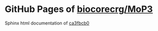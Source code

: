 GitHub Pages of [biocorecrg/MoP3](https://github.com/biocorecrg/MoP3.git)
===
Sphinx html documentation of [ca3fbcb0](https://github.com/biocorecrg/MoP3/tree/ca3fbcb0ee87723cefcb80209278894b3a9bae3c)
